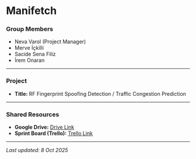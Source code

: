 # Manifetch

### Group Members
- Neva Varol (Project Manager)
- Merve İçkilli
- Sacide Sena Filiz
- İrem Onaran

---

### Project
- **Title:** RF Fingerprint Spoofing Detection / Traffic Congestion Prediction  

---

### Shared Resources
- **Google Drive:** [Drive Link](https://drive.google.com/drive/folders/1RrZELW8VKiusUcsO0y1LQAxf6jtYQSPI)
- **Sprint Board (Trello):** [Trello Link](https://manifetch.atlassian.net/jira/core/projects/BIL495/board?filter=&groupBy=status)
---

_Last updated: 8 Oct 2025_
